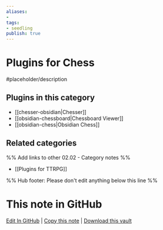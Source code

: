 ```yaml
---
aliases:
- 
tags: 
- seedling 
publish: true
---
```



# Plugins for Chess

#placeholder/description

## Plugins in this category

- [[chesser-obsidian|Chesser]]
- [[obsidian-chessboard|Chessboard Viewer]]
- [[obsidian-chess|Obsidian Chess]]

## Related categories

%% Add links to other 02.02 - Category notes %%

- [[Plugins for TTRPG]]

%% Hub footer: Please don't edit anything below this line %%

# This note in GitHub

<span class="git-footer">[Edit In GitHub](https://github.dev/obsidian-community/obsidian-hub/blob/main/02%20-%20Community%20Expansions/02.01%20Plugins%20by%20Category/Plugins%20for%20Chess.md "git-hub-edit-note") | [Copy this note](https://raw.githubusercontent.com/obsidian-community/obsidian-hub/main/02%20-%20Community%20Expansions/02.01%20Plugins%20by%20Category/Plugins%20for%20Chess.md "git-hub-copy-note") | [Download this vault](https://github.com/obsidian-community/obsidian-hub/archive/refs/heads/main.zip "git-hub-download-vault") </span>

